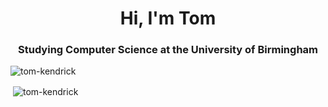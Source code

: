 <h1 align="center">Hi, I'm Tom</h1>
<h3 align="center">Studying Computer Science at the University of Birmingham</h3>

<p align="left">
</p>

<p><img align="center" src="https://github-readme-stats.vercel.app/api/top-langs?username=tom-kendrick&show_icons=true&theme=dark&title_color=009dff&text_color=00ccff&bg_color=02005c&locale=en&layout=compact" alt="tom-kendrick" /></p>

<p>&nbsp;<img align="center" src="https://github-readme-stats.vercel.app/api?username=tom-kendrick&show_icons=true&theme=dark&title_color=009dff&text_color=00ccff&bg_color=02005c&locale=en" alt="tom-kendrick" /></p>
